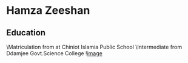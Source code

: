 # Hamza Zeeshan
## Education
\Matriculation from at Chiniot Islamia Public School
\Intermediate from Ddamjee Govt.Science College
\![image](https://github.com/user-attachments/assets/f422a981-06f4-4e53-8b49-7f058dcff8f8)

